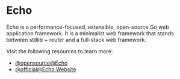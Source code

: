# Echo

Echo is a performance-focused, extensible, open-source Go web application framework. It is a minimalist web framework that stands between stdlib + router and a full-stack web framework.

Visit the following resources to learn more:

- [@opensource@Echo](https://github.com/labstack/echo)
- [@official@Echo Website](https://echo.labstack.com/)
